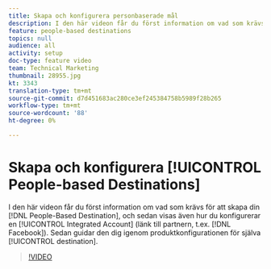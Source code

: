 ```yaml
---
title: Skapa och konfigurera personbaserade mål
description: I den här videon får du först information om vad som krävs för att skapa ett personbaserat mål, och sedan visas även hur du konfigurerar ett integrerat konto (länk till partnern, t.ex. Facebook). Sedan guidar vi dig igenom konfigurationen av själva destinationen.
feature: people-based destinations
topics: null
audience: all
activity: setup
doc-type: feature video
team: Technical Marketing
thumbnail: 28955.jpg
kt: 3343
translation-type: tm+mt
source-git-commit: d7d451683ac280ce3ef245384758b5989f28b265
workflow-type: tm+mt
source-wordcount: '88'
ht-degree: 0%

---
```



# Skapa och konfigurera [!UICONTROL People-based Destinations]

I den här videon får du först information om vad som krävs för att skapa din [!DNL People-Based Destination], och sedan visas även hur du konfigurerar en [!UICONTROL Integrated Account] (länk till partnern, t.ex. [!DNL Facebook]). Sedan guidar den dig igenom produktkonfigurationen för själva [!UICONTROL destination].

>[!VIDEO](https://video.tv.adobe.com/v/28955/?quality=12)

